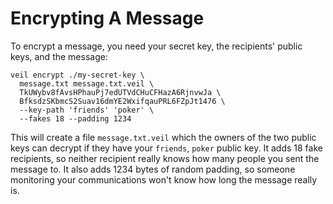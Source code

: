 # Encrypting A Message

To encrypt a message, you need your secret key, the recipients' public keys, and the message:

```shell
veil encrypt ./my-secret-key \
  message.txt message.txt.veil \
  TkUWybv8fAvsHPhauPj7edUTVdCHuCFHazA6RjnvwJa \
  BfksdzSKbmcS2Suav16dmYE2WxifqauPRL6FZpJt1476 \
  --key-path 'friends' 'poker' \
  --fakes 18 --padding 1234 
```

This will create a file `message.txt.veil` which the owners of the two public keys can decrypt if they have
your `friends`, `poker` public key. It adds 18 fake recipients, so neither recipient really knows how many people you
sent the message to. It also adds 1234 bytes of random padding, so someone monitoring your communications won't know how
long the message really is.